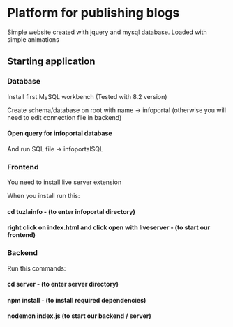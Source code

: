 
# Platform for publishing blogs

Simple website created with jquery and mysql database. Loaded with simple animations 

## Starting application

### Database

Install first MySQL workbench (Tested with 8.2 version)

Create schema/database on root with name -> infoportal (otherwise you will need to edit connection file in backend)

#### Open query for infoportal database

And run SQL file -> infoportalSQL

### Frontend

You need to install live server extension

When you install run this:

#### cd tuzlainfo - (to enter infoportal directory)

#### right click on index.html and click open with liveserver - (to start our frontend)

### Backend

Run this commands:

#### cd server - (to enter server directory)
#### npm install - (to install required dependencies)
#### nodemon index.js (to start our backend / server)



